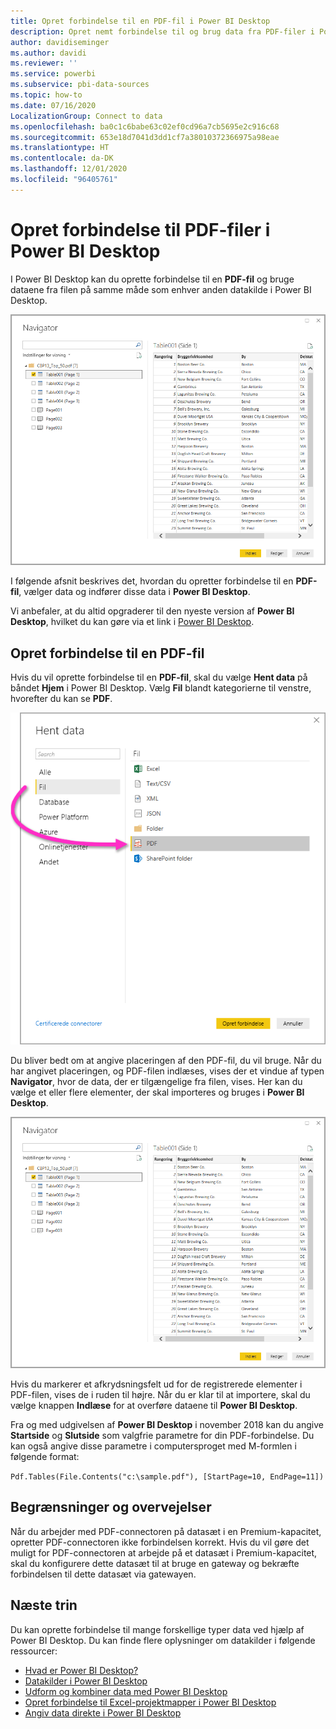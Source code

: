 ```yaml
---
title: Opret forbindelse til en PDF-fil i Power BI Desktop
description: Opret nemt forbindelse til og brug data fra PDF-filer i Power BI Desktop
author: davidiseminger
ms.author: davidi
ms.reviewer: ''
ms.service: powerbi
ms.subservice: pbi-data-sources
ms.topic: how-to
ms.date: 07/16/2020
LocalizationGroup: Connect to data
ms.openlocfilehash: ba0c1c6babe63c02ef0cd96a7cb5695e2c916c68
ms.sourcegitcommit: 653e18d7041d3dd1cf7a38010372366975a98eae
ms.translationtype: HT
ms.contentlocale: da-DK
ms.lasthandoff: 12/01/2020
ms.locfileid: "96405761"
---
```

# <a name="connect-to-pdf-files-in-power-bi-desktop"></a>Opret forbindelse til PDF-filer i Power BI Desktop
I Power BI Desktop kan du oprette forbindelse til en **PDF-fil** og bruge dataene fra filen på samme måde som enhver anden datakilde i Power BI Desktop.

![Opret forbindelse til data i PDF-filer](media/desktop-connect-pdf/connect-pdf-04.png)

I følgende afsnit beskrives det, hvordan du opretter forbindelse til en **PDF-fil**, vælger data og indfører disse data i **Power BI Desktop**.

Vi anbefaler, at du altid opgraderer til den nyeste version af **Power BI Desktop**, hvilket du kan gøre via et link i [Power BI Desktop](../fundamentals/desktop-get-the-desktop.md). 

## <a name="connect-to-a-pdf-file"></a>Opret forbindelse til en PDF-fil
Hvis du vil oprette forbindelse til en **PDF-fil**, skal du vælge **Hent data** på båndet **Hjem** i Power BI Desktop. Vælg **Fil** blandt kategorierne til venstre, hvorefter du kan se **PDF**.

![Vælg PDF i Hent data](media/desktop-connect-pdf/connect-pdf-01.png)

Du bliver bedt om at angive placeringen af den PDF-fil, du vil bruge. Når du har angivet placeringen, og PDF-filen indlæses, vises der et vindue af typen **Navigator**, hvor de data, der er tilgængelige fra filen, vises. Her kan du vælge et eller flere elementer, der skal importeres og bruges i **Power BI Desktop**.

![Opret forbindelse til data i PDF-filer](media/desktop-connect-pdf/connect-pdf-04.png)

Hvis du markerer et afkrydsningsfelt ud for de registrerede elementer i PDF-filen, vises de i ruden til højre. Når du er klar til at importere, skal du vælge knappen **Indlæse** for at overføre dataene til **Power BI Desktop**.

Fra og med udgivelsen af **Power BI Desktop** i november 2018 kan du angive **Startside** og **Slutside** som valgfrie parametre for din PDF-forbindelse. Du kan også angive disse parametre i computersproget med M-formlen i følgende format:

`Pdf.Tables(File.Contents("c:\sample.pdf"), [StartPage=10, EndPage=11])`

## <a name="limitations-and-considerations"></a>Begrænsninger og overvejelser

Når du arbejder med PDF-connectoren på datasæt i en Premium-kapacitet, opretter PDF-connectoren ikke forbindelsen korrekt. Hvis du vil gøre det muligt for PDF-connectoren at arbejde på et datasæt i Premium-kapacitet, skal du konfigurere dette datasæt til at bruge en gateway og bekræfte forbindelsen til dette datasæt via gatewayen.  


## <a name="next-steps"></a>Næste trin
Du kan oprette forbindelse til mange forskellige typer data ved hjælp af Power BI Desktop. Du kan finde flere oplysninger om datakilder i følgende ressourcer:

* [Hvad er Power BI Desktop?](../fundamentals/desktop-what-is-desktop.md)
* [Datakilder i Power BI Desktop](desktop-data-sources.md)
* [Udform og kombiner data med Power BI Desktop](desktop-shape-and-combine-data.md)
* [Opret forbindelse til Excel-projektmapper i Power BI Desktop](desktop-connect-excel.md)   
* [Angiv data direkte i Power BI Desktop](desktop-enter-data-directly-into-desktop.md)   

